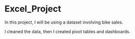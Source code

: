 # Excel_Project

In this project, I will be using a dataset involving bike sales. 

I cleaned the data, then I created pivot tables and dashboards. 
